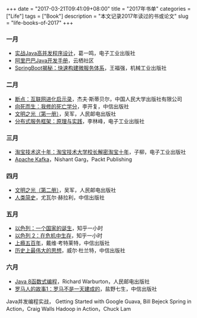 +++
date = "2017-03-21T09:41:09+08:00"
title = "2017年书单"
categories = ["Life"]
tags = ["Book"]
description = "本文记录2017年读过的书或论文"
slug = "life-books-of-2017"
+++

### 一月

* [实战Java高并发程序设计](https://book.douban.com/subject/26663605/)，葛一鸣，电子工业出版社
* [阿里巴巴Java开发手册](https://yq.aliyun.com/attachment/download/?id=1170)，云栖社区
* [SpringBoot揭秘：快速构建微服务体系](https://book.douban.com/subject/26808298/)，王福强，机械工业出版社

### 二月

* [断点：互联网进化启示录](https://book.douban.com/subject/4250782/)，杰夫·斯蒂贝尔，中国人民大学出版社有限公司
* [向死而生：我修的死亡学分](https://book.douban.com/subject/4704811/)，李开复，中信出版社
* [文明之光（第一册）](https://book.douban.com/subject/25902942/)，吴军，人民邮电出版社
* [分布式服务框架：原理与实践](https://book.douban.com/subject/26702824/)，李林峰，电子工业出版社

### 三月

* [淘宝技术这十年：淘宝技术大学校长解密淘宝十年](https://book.douban.com/subject/24335672/)，子柳，电子工业出版社
* [Apache Kafka](https://book.douban.com/subject/25789430/)，Nishant Garg，Packt Publishing

### 四月

* [文明之光（第二册）](https://book.douban.com/subject/25902222/)，吴军，人民邮电出版社
* [人类简史](https://book.douban.com/subject/25985021/)，尤瓦尔·赫拉利，中信出版社

### 五月

* [以色列：一个国家的诞生](https://book.douban.com/subject/26786719/)，知乎一小时
* [以色列 2：在危机中生存](https://book.douban.com/subject/26852322/)，知乎一小时
* [上瘾五百年](https://book.douban.com/subject/25908552/)，戴维·考特莱特，中信出版社
* [历史上最伟大的思想](https://book.douban.com/subject/4138995/)，威尔·杜兰特，中信出版社

### 六月

* [Java 8函数式编程](https://book.douban.com/subject/26346017/)，Richard Warburton，人民邮电出版社
* [罗马人的故事1：罗马不是一天建成的](https://book.douban.com/subject/7055441/)，盐野七生，中信出版社

Java并发编程实战，
Getting Started with Google Guava, Bill Bejeck
Spring in Action，Craig Walls
Hadoop in Action，Chuck Lam